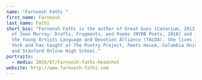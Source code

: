```yaml
---
name: "Farnoosh Fathi "
first_name: Farnoosh
last_name: Fathi
short_bio: "Farnoosh Fathi is the author of Great Guns (Canarium, 2013), editor
  of Joan Murray: Drafts, Fragments, and Poems (NYRB Poets, 2018) and founder of
  the Young Artists Language and Devotion Alliance (YALDA). She lives in New
  York and has taught at The Poetry Project, Poets House, Columbia University
  and Stanford Online High School."
portraits:
  - media: 2020/07/farnoosh-fathi-headshot
website: http://www.farnoosh-fathi.com
---
```

